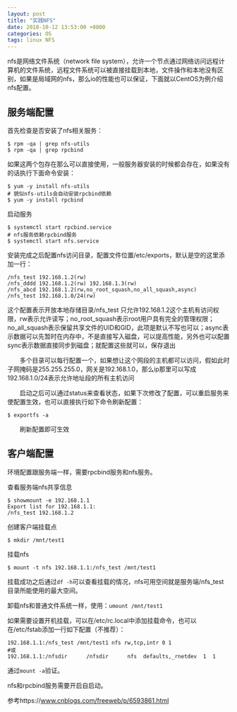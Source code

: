 ```yaml
---
layout: post
title: "实践NFS"
date: 2018-10-12 13:53:00 +0800
categories: OS
tags: linux NFS
---
```


nfs是网络文件系统（network file system），允许一个节点通过网络访问远程计算机的文件系统，远程文件系统可以被直接挂载到本地，文件操作和本地没有区别，如果是局域网的nfs，那么io的性能也可以保证，下面就以CentOS为例介绍nfs配置。

## 服务端配置

首先检查是否安装了nfs相关服务：

```shell
$ rpm -qa | grep nfs-utils
$ rpm -qa | grep rpcbind
```

如果这两个包存在那么可以直接使用，一般服务器安装的时候都会存在，如果没有的话执行下面命令安装：

```shell
$ yum -y install nfs-utils
# 貌似nfs-utils会自动安装rpcbind依赖
$ yum -y install rpcbind
```

启动服务

```shell
$ systemctl start rpcbind.service
# nfs服务依赖rpcbind服务
$ systemctl start nfs.service
```

安装完成之后配置nfs访问目录，配置文件位置/etc/exports，默认是空的这里添加一行：

```
/nfs_test 192.168.1.2(rw)
/nfs_dddd 192.168.1.2(rw) 192.168.1.3(rw)
/nfs_abcd 192.168.1.2(rw,no_root_squash,no_all_squash,async)
/nfs_test 192.168.1.0/24(rw)
```

这个配置表示开放本地存储目录/nfs_test 只允许192.168.1.2这个主机有访问权限，rw表示允许读写；no_root_squash表示root用户具有完全的管理权限；no_all_squash表示保留共享文件的UID和GID，此项是默认不写也可以；async表示数据可以先暂时在内存中，不是直接写入磁盘，可以提高性能，另外也可以配置sync表示数据直接同步到磁盘；就配置这些就可以，保存退出

　　多个目录可以每行配置一个，如果想让这个网段的主机都可以访问，假如此时子网掩码是255.255.255.0，网关是192.168.1.0，那么ip那里可以写成192.168.1.0/24表示允许地址段的所有主机访问

　　启动之后可以通过status来查看状态，如果下次修改了配置，可以重启服务来使配置生效，也可以直接执行如下命令刷新配置：

```shell
$ exportfs -a
```

　　刷新配置即可生效

## 客户端配置

环境配置跟服务端一样，需要rpcbind服务和nfs服务。

查看服务端nfs共享信息

```shell
$ showmount -e 192.168.1.1
Export list for 192.168.1.1:
/nfs_test 192.168.1.2
```

创建客户端挂载点　　

```shell
$ mkdir /mnt/test1
```

挂载nfs

```shell
$ mount -t nfs 192.168.1.1:/nfs_test /mnt/test1 
```

挂载成功之后通过` df -h `可以查看挂载的情况，nfs可用空间就是服务端/nfs_test目录所能使用的最大空间。

卸载nfs和普通文件系统一样，使用：`umount /mnt/test1`

如果需要设置开机挂载，可以在/etc/rc.local中添加挂载命令，也可以在/etc/fstab添加一行如下配置（不推荐）：

```
192.168.1.1:/nfs_test /mnt/test1 nfs rw,tcp,intr 0 1
#或
192.168.1.1:/nfsdir      /nfsdir      nfs  defaults,_rnetdev  1  1
```

通过`mount -a`验证。

nfs和rpcbind服务需要开启自启动。

参考https://www.cnblogs.com/freeweb/p/6593861.html